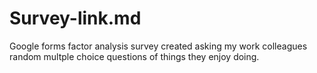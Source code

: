 # Survey-link.md
Google forms factor analysis survey created asking my work colleagues random multple choice questions of things they enjoy doing.
